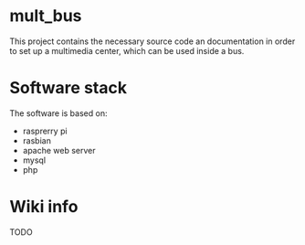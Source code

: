 # mult_bus

This project contains the necessary source code an documentation in order to set up a multimedia center, which can be used inside a bus.

# Software stack

The software is based on:
* rasprerry pi
* rasbian
* apache web server
* mysql
* php

# Wiki info

TODO